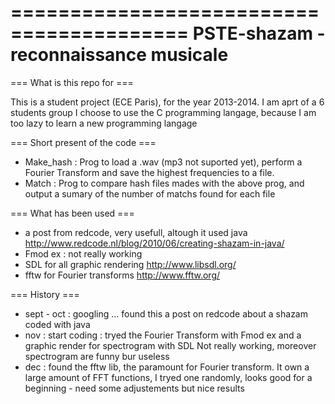 =========================================
  PSTE-shazam - reconnaissance musicale
=========================================


=== What is this repo for ===

This is a student project (ECE Paris), for the year 2013-2014. I am aprt of a 6 students group
I choose to use the C programming langage, because I am too lazy to learn a new programming langage



=== Short present of the code ===

- Make_hash : Prog to load a .wav (mp3 not suported yet), perform a Fourier Transform and save the highest
  frequencies to a file.
- Match : Prog to compare hash files mades with the above prog, and output a sumary of the number of matchs
  found for each file



=== What has been used ===

- a post from redcode, very usefull, altough it used java http://www.redcode.nl/blog/2010/06/creating-shazam-in-java/
- Fmod ex : not really working
- SDL for all graphic rendering http://www.libsdl.org/
- fftw for Fourier transforms http://www.fftw.org/


=== History ===

- sept - oct : googling ... found this a post on redcode about a shazam coded with java
- nov : start coding : tryed the Fourier Transform with Fmod ex and a graphic render for spectrogram with SDL
  Not really working, moreover spectrogram are funny bur useless 
- dec : found the fftw lib, the paramount for Fourier transform. It own a large amount of FFT functions,
  I tryed one randomly, looks good for a beginning - need some adjustements but nice results

